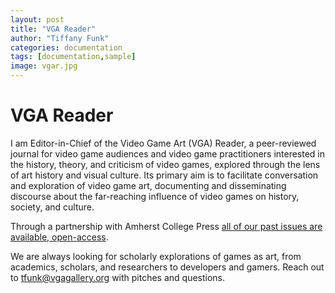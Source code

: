 ```yaml
---
layout: post
title: "VGA Reader"
author: "Tiffany Funk"
categories: documentation
tags: [documentation,sample]
image: vgar.jpg
---
```


# VGA Reader

I am Editor-in-Chief of the Video Game Art (VGA) Reader, a peer-reviewed journal for video game audiences and video game practitioners interested in the history, theory, and criticism of video games, explored through the lens of art history and visual culture. Its primary aim is to facilitate conversation and exploration of video game art, documenting and disseminating discourse about the far-reaching influence of video games on history, society, and culture.

Through a partnership with Amherst College Press [all of our past issues are available, open-access](https://www.fulcrum.org/amherst?f%5Bseries_sim%5D%5B%5D=Video+Game+Art+Reader&locale=en).

We are always looking for scholarly explorations of games as art, from academics, scholars, and researchers to developers and gamers. Reach out to [tfunk@vgagallery.org](mailto:tfunk@vgagallery.org) with pitches and questions. 
